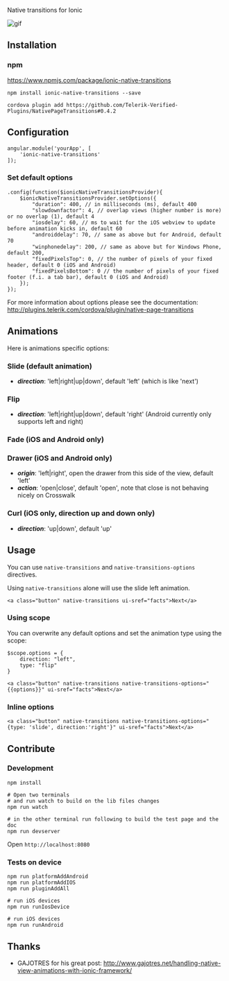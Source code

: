 Native transitions for Ionic

![gif](http://examples.julienrenaux.fr/native-transitions/native-transitions.gif)

## Installation

### npm

<https://www.npmjs.com/package/ionic-native-transitions>

```
npm install ionic-native-transitions --save

cordova plugin add https://github.com/Telerik-Verified-Plugins/NativePageTransitions#0.4.2
```

## Configuration

```
angular.module('yourApp', [
    'ionic-native-transitions'
]);
```

### Set default options

```
.config(function($ionicNativeTransitionsProvider){
    $ionicNativeTransitionsProvider.setOptions({
        "duration": 400, // in milliseconds (ms), default 400
        "slowdownfactor": 4, // overlap views (higher number is more) or no overlap (1), default 4
        "iosdelay": 60, // ms to wait for the iOS webview to update before animation kicks in, default 60
        "androiddelay": 70, // same as above but for Android, default 70
        "winphonedelay": 200, // same as above but for Windows Phone, default 200,
        "fixedPixelsTop": 0, // the number of pixels of your fixed header, default 0 (iOS and Android)
        "fixedPixelsBottom": 0 // the number of pixels of your fixed footer (f.i. a tab bar), default 0 (iOS and Android)
    });
});
```

For more information about options please see the documentation: <http://plugins.telerik.com/cordova/plugin/native-page-transitions>

## Animations

Here is animations specific options:

### Slide (default animation)

* ***direction***: 'left|right|up|down', default 'left' (which is like 'next')

### Flip

* ***direction***: 'left|right|up|down', default 'right' (Android currently only supports left and right)

### Fade (iOS and Android only)

### Drawer (iOS and Android only)

* ***origin***: 'left|right', open the drawer from this side of the view, default 'left'
* ***action***: 'open|close', default 'open', note that close is not behaving nicely on Crosswalk

### Curl (iOS only, direction up and down only)

* ***direction***: 'up|down', default 'up'

## Usage

You can use `native-transitions` and `native-transitions-options` directives.

Using `native-transitions` alone will use the slide left animation.

```
<a class="button" native-transitions ui-sref="facts">Next</a>
```

### Using scope

You can overwrite any default options and set the animation type using the scope:

```
$scope.options = {
    direction: "left",
    type: "flip"
}
```

```
<a class="button" native-transitions native-transitions-options="{{options}}" ui-sref="facts">Next</a>
```

### Inline options

```
<a class="button" native-transitions native-transitions-options="{type: 'slide', direction:'right'}" ui-sref="facts">Next</a>
```

## Contribute

### Development

```
npm install

# Open two terminals
# and run watch to build on the lib files changes
npm run watch

# in the other terminal run following to build the test page and the doc
npm run devserver
```

Open ```http://localhost:8080```

### Tests on device

```
npm run platformAddAndroid
npm run platformAddIOS
npm run pluginAddAll

# run iOS devices
npm run runIosDevice

# run iOS devices
npm run runAndroid
```

## Thanks

* GAJOTRES for his great post: <http://www.gajotres.net/handling-native-view-animations-with-ionic-framework/>
